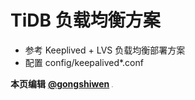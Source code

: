 # TiDB 负载均衡方案



- 参考 Keeplived + LVS 负载均衡部署方案
- 配置 config/keepalived*.conf



**本页编辑**      **[@gongshiwen](http://192.168.1.23/gongshiwen)** <img src="http://192.168.1.23/uploads/-/system/user/avatar/10/avatar.png?width=100" style="zoom:10%;" /> 